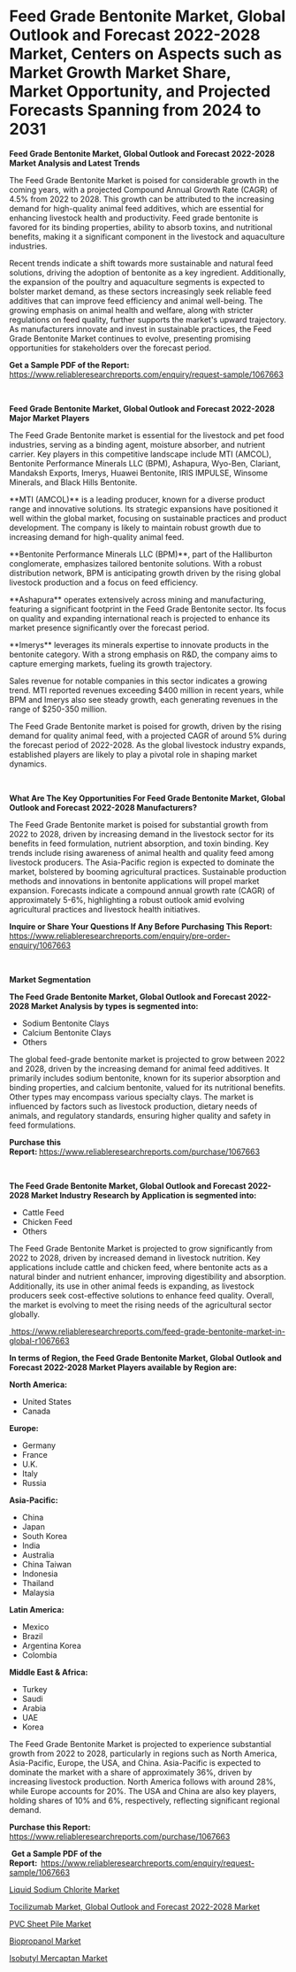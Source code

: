 <p><h1>Feed Grade Bentonite Market, Global Outlook and Forecast 2022-2028 Market, Centers on Aspects such as Market Growth Market Share, Market Opportunity, and Projected Forecasts Spanning from 2024 to 2031</h1></p><p><strong>Feed Grade Bentonite Market, Global Outlook and Forecast 2022-2028 Market Analysis and Latest Trends</strong></p>
<p><p>The Feed Grade Bentonite Market is poised for considerable growth in the coming years, with a projected Compound Annual Growth Rate (CAGR) of 4.5% from 2022 to 2028. This growth can be attributed to the increasing demand for high-quality animal feed additives, which are essential for enhancing livestock health and productivity. Feed grade bentonite is favored for its binding properties, ability to absorb toxins, and nutritional benefits, making it a significant component in the livestock and aquaculture industries.</p><p>Recent trends indicate a shift towards more sustainable and natural feed solutions, driving the adoption of bentonite as a key ingredient. Additionally, the expansion of the poultry and aquaculture segments is expected to bolster market demand, as these sectors increasingly seek reliable feed additives that can improve feed efficiency and animal well-being. The growing emphasis on animal health and welfare, along with stricter regulations on feed quality, further supports the market's upward trajectory. As manufacturers innovate and invest in sustainable practices, the Feed Grade Bentonite Market continues to evolve, presenting promising opportunities for stakeholders over the forecast period.</p></p>
<p><strong>Get a Sample PDF of the Report:&nbsp;</strong> <a href="https://www.reliableresearchreports.com/enquiry/request-sample/1067663?utm_campaign=1686&utm_medium=2&utm_source=Github&utm_content=ia&utm_term=29102024&utm_id=feed-grade-bentonite-market-global-outlook-and-forecast-2022-2028">https://www.reliableresearchreports.com/enquiry/request-sample/1067663</a></p>
<p>&nbsp;</p>
<p><strong>Feed Grade Bentonite Market, Global Outlook and Forecast 2022-2028 Major Market Players</strong></p>
<p><p>The Feed Grade Bentonite market is essential for the livestock and pet food industries, serving as a binding agent, moisture absorber, and nutrient carrier. Key players in this competitive landscape include MTI (AMCOL), Bentonite Performance Minerals LLC (BPM), Ashapura, Wyo-Ben, Clariant, Mandaksh Exports, Imerys, Huawei Bentonite, IRIS IMPULSE, Winsome Minerals, and Black Hills Bentonite.</p><p>**MTI (AMCOL)** is a leading producer, known for a diverse product range and innovative solutions. Its strategic expansions have positioned it well within the global market, focusing on sustainable practices and product development. The company is likely to maintain robust growth due to increasing demand for high-quality animal feed.</p><p>**Bentonite Performance Minerals LLC (BPM)**, part of the Halliburton conglomerate, emphasizes tailored bentonite solutions. With a robust distribution network, BPM is anticipating growth driven by the rising global livestock production and a focus on feed efficiency.</p><p>**Ashapura** operates extensively across mining and manufacturing, featuring a significant footprint in the Feed Grade Bentonite sector. Its focus on quality and expanding international reach is projected to enhance its market presence significantly over the forecast period.</p><p>**Imerys** leverages its minerals expertise to innovate products in the bentonite category. With a strong emphasis on R&D, the company aims to capture emerging markets, fueling its growth trajectory.</p><p>Sales revenue for notable companies in this sector indicates a growing trend. MTI reported revenues exceeding $400 million in recent years, while BPM and Imerys also see steady growth, each generating revenues in the range of $250-350 million.</p><p>The Feed Grade Bentonite market is poised for growth, driven by the rising demand for quality animal feed, with a projected CAGR of around 5% during the forecast period of 2022-2028. As the global livestock industry expands, established players are likely to play a pivotal role in shaping market dynamics.</p></p>
<p>&nbsp;</p>
<p><strong>What Are The Key Opportunities For Feed Grade Bentonite Market, Global Outlook and Forecast 2022-2028 Manufacturers?</strong></p>
<p><p>The Feed Grade Bentonite market is poised for substantial growth from 2022 to 2028, driven by increasing demand in the livestock sector for its benefits in feed formulation, nutrient absorption, and toxin binding. Key trends include rising awareness of animal health and quality feed among livestock producers. The Asia-Pacific region is expected to dominate the market, bolstered by booming agricultural practices. Sustainable production methods and innovations in bentonite applications will propel market expansion. Forecasts indicate a compound annual growth rate (CAGR) of approximately 5-6%, highlighting a robust outlook amid evolving agricultural practices and livestock health initiatives.</p></p>
<p><strong>Inquire or Share Your Questions If Any Before Purchasing This Report:</strong> <a href="https://www.reliableresearchreports.com/enquiry/pre-order-enquiry/1067663?utm_campaign=1686&utm_medium=2&utm_source=Github&utm_content=ia&utm_term=29102024&utm_id=feed-grade-bentonite-market-global-outlook-and-forecast-2022-2028">https://www.reliableresearchreports.com/enquiry/pre-order-enquiry/1067663</a></p>
<p>&nbsp;</p>
<p><strong>Market Segmentation</strong></p>
<p><strong>The Feed Grade Bentonite Market, Global Outlook and Forecast 2022-2028 Market Analysis by types is segmented into:</strong></p>
<p><ul><li>Sodium Bentonite Clays</li><li>Calcium Bentonite Clays</li><li>Others</li></ul></p>
<p><p>The global feed-grade bentonite market is projected to grow between 2022 and 2028, driven by the increasing demand for animal feed additives. It primarily includes sodium bentonite, known for its superior absorption and binding properties, and calcium bentonite, valued for its nutritional benefits. Other types may encompass various specialty clays. The market is influenced by factors such as livestock production, dietary needs of animals, and regulatory standards, ensuring higher quality and safety in feed formulations.</p></p>
<p><strong>Purchase this Report:&nbsp;</strong><a href="https://www.reliableresearchreports.com/purchase/1067663?utm_campaign=1686&utm_medium=2&utm_source=Github&utm_content=ia&utm_term=29102024&utm_id=feed-grade-bentonite-market-global-outlook-and-forecast-2022-2028">https://www.reliableresearchreports.com/purchase/1067663</a></p>
<p>&nbsp;</p>
<p><strong>The Feed Grade Bentonite Market, Global Outlook and Forecast 2022-2028 Market Industry Research by Application is segmented into:</strong></p>
<p><ul><li>Cattle Feed</li><li>Chicken Feed</li><li>Others</li></ul></p>
<p><p>The Feed Grade Bentonite Market is projected to grow significantly from 2022 to 2028, driven by increased demand in livestock nutrition. Key applications include cattle and chicken feed, where bentonite acts as a natural binder and nutrient enhancer, improving digestibility and absorption. Additionally, its use in other animal feeds is expanding, as livestock producers seek cost-effective solutions to enhance feed quality. Overall, the market is evolving to meet the rising needs of the agricultural sector globally.</p></p>
<p><a href="https://www.reliableresearchreports.com/feed-grade-bentonite-market-in-global-r1067663?utm_campaign=1686&utm_medium=2&utm_source=Github&utm_content=ia&utm_term=29102024&utm_id=feed-grade-bentonite-market-global-outlook-and-forecast-2022-2028">&nbsp;https://www.reliableresearchreports.com/feed-grade-bentonite-market-in-global-r1067663</a></p>
<p><strong>In terms of Region, the Feed Grade Bentonite Market, Global Outlook and Forecast 2022-2028 Market Players available by Region are:</strong></p>
<p>
    <p> <strong> North America: </strong>
        <ul>
            <li>United States</li>
            <li>Canada</li>
        </ul>
        </p> 
    <p> <strong> Europe: </strong>
        <ul>
            <li>Germany</li>
            <li>France</li>
            <li>U.K.</li>
            <li>Italy</li>
            <li>Russia</li>
        </ul>
        </p> 
    <p> <strong> Asia-Pacific: </strong>
        <ul>
            <li>China</li>
            <li>Japan</li>
            <li>South Korea</li>
            <li>India</li>
            <li>Australia</li>
            <li>China Taiwan</li>
            <li>Indonesia</li>
            <li>Thailand</li>
            <li>Malaysia</li>
        </ul>
        </p> 
    <p> <strong> Latin America: </strong>
        <ul>
            <li>Mexico</li>
            <li>Brazil</li>
            <li>Argentina Korea</li>
            <li>Colombia</li>
        </ul>
        </p> 
    <p> <strong> Middle East & Africa: </strong>
        <ul>
            <li>Turkey</li>
            <li>Saudi</li>
            <li>Arabia</li>
            <li>UAE</li>
            <li>Korea</li>
        </ul>
    </p>
    </p>
<p><p>The Feed Grade Bentonite Market is projected to experience substantial growth from 2022 to 2028, particularly in regions such as North America, Asia-Pacific, Europe, the USA, and China. Asia-Pacific is expected to dominate the market with a share of approximately 36%, driven by increasing livestock production. North America follows with around 28%, while Europe accounts for 20%. The USA and China are also key players, holding shares of 10% and 6%, respectively, reflecting significant regional demand.</p></p>
<p><strong>Purchase this Report: </strong><a href="https://www.reliableresearchreports.com/purchase/1067663?utm_campaign=1686&utm_medium=2&utm_source=Github&utm_content=ia&utm_term=29102024&utm_id=feed-grade-bentonite-market-global-outlook-and-forecast-2022-2028">https://www.reliableresearchreports.com/purchase/1067663</a></p>
<p>&nbsp;<strong>Get a Sample PDF of the Report:&nbsp;&nbsp;</strong><a href="https://www.reliableresearchreports.com/enquiry/request-sample/1067663?utm_campaign=1686&utm_medium=2&utm_source=Github&utm_content=ia&utm_term=29102024&utm_id=feed-grade-bentonite-market-global-outlook-and-forecast-2022-2028">https://www.reliableresearchreports.com/enquiry/request-sample/1067663</a></p>
<p><strong></strong></p>
<p><p><a href="https://www.linkedin.com/pulse/liquid-sodium-chlorite-market-essentials-key-players-demand-drivers-al21c?utm_campaign=1686&utm_medium=2&utm_source=Github&utm_content=ia&utm_term=29102024&utm_id=feed-grade-bentonite-market-global-outlook-and-forecast-2022-2028">Liquid Sodium Chlorite Market</a></p><p><a href="https://github.com/AshikRahman665/Market-Research-Report-List-1/blob/main/tocilizumab-market-global-outlook-and-forecast-2022-2028-market.md?utm_campaign=1686&utm_medium=2&utm_source=Github&utm_content=ia&utm_term=29102024&utm_id=feed-grade-bentonite-market-global-outlook-and-forecast-2022-2028">Tocilizumab Market, Global Outlook and Forecast 2022-2028 Market</a></p><p><a href="https://www.linkedin.com/pulse/pvc-sheet-pile-market-size-share-analysis-growth-trends-forecast-nt35c?utm_campaign=1686&utm_medium=2&utm_source=Github&utm_content=ia&utm_term=29102024&utm_id=feed-grade-bentonite-market-global-outlook-and-forecast-2022-2028">PVC Sheet Pile Market</a></p><p><a href="https://www.linkedin.com/pulse/investing-biopropanol-market-trends-leading-products-regional-h9fdc?utm_campaign=1686&utm_medium=2&utm_source=Github&utm_content=ia&utm_term=29102024&utm_id=feed-grade-bentonite-market-global-outlook-and-forecast-2022-2028">Biopropanol Market</a></p><p><a href="https://www.linkedin.com/pulse/isobutyl-mercaptan-market-global-analysis-trends-forecasts-jfmtc?utm_campaign=1686&utm_medium=2&utm_source=Github&utm_content=ia&utm_term=29102024&utm_id=feed-grade-bentonite-market-global-outlook-and-forecast-2022-2028">Isobutyl Mercaptan Market</a></p></p>